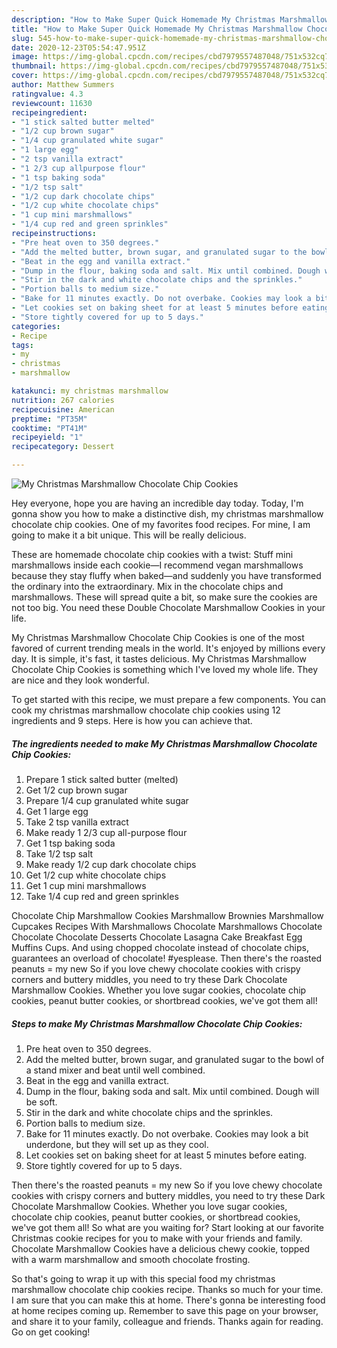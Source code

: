 ```yaml
---
description: "How to Make Super Quick Homemade My Christmas Marshmallow Chocolate Chip Cookies"
title: "How to Make Super Quick Homemade My Christmas Marshmallow Chocolate Chip Cookies"
slug: 545-how-to-make-super-quick-homemade-my-christmas-marshmallow-chocolate-chip-cookies
date: 2020-12-23T05:54:47.951Z
image: https://img-global.cpcdn.com/recipes/cbd7979557487048/751x532cq70/my-christmas-marshmallow-chocolate-chip-cookies-recipe-main-photo.jpg
thumbnail: https://img-global.cpcdn.com/recipes/cbd7979557487048/751x532cq70/my-christmas-marshmallow-chocolate-chip-cookies-recipe-main-photo.jpg
cover: https://img-global.cpcdn.com/recipes/cbd7979557487048/751x532cq70/my-christmas-marshmallow-chocolate-chip-cookies-recipe-main-photo.jpg
author: Matthew Summers
ratingvalue: 4.3
reviewcount: 11630
recipeingredient:
- "1 stick salted butter melted"
- "1/2 cup brown sugar"
- "1/4 cup granulated white sugar"
- "1 large egg"
- "2 tsp vanilla extract"
- "1 2/3 cup allpurpose flour"
- "1 tsp baking soda"
- "1/2 tsp salt"
- "1/2 cup dark chocolate chips"
- "1/2 cup white chocolate chips"
- "1 cup mini marshmallows"
- "1/4 cup red and green sprinkles"
recipeinstructions:
- "Pre heat oven to 350 degrees."
- "Add the melted butter, brown sugar, and granulated sugar to the bowl of a stand mixer and beat until well combined."
- "Beat in the egg and vanilla extract."
- "Dump in the flour, baking soda and salt. Mix until combined. Dough will be soft."
- "Stir in the dark and white chocolate chips and the sprinkles."
- "Portion balls to medium size."
- "Bake for 11 minutes exactly. Do not overbake. Cookies may look a bit underdone, but they will set up as they cool."
- "Let cookies set on baking sheet for at least 5 minutes before eating."
- "Store tightly covered for up to 5 days."
categories:
- Recipe
tags:
- my
- christmas
- marshmallow

katakunci: my christmas marshmallow 
nutrition: 267 calories
recipecuisine: American
preptime: "PT35M"
cooktime: "PT41M"
recipeyield: "1"
recipecategory: Dessert

---
```



![My Christmas Marshmallow Chocolate Chip Cookies](https://img-global.cpcdn.com/recipes/cbd7979557487048/751x532cq70/my-christmas-marshmallow-chocolate-chip-cookies-recipe-main-photo.jpg)

Hey everyone, hope you are having an incredible day today. Today, I'm gonna show you how to make a distinctive dish, my christmas marshmallow chocolate chip cookies. One of my favorites food recipes. For mine, I am going to make it a bit unique. This will be really delicious.

These are homemade chocolate chip cookies with a twist: Stuff mini marshmallows inside each cookie—I recommend vegan marshmallows because they stay fluffy when baked—and suddenly you have transformed the ordinary into the extraordinary. Mix in the chocolate chips and marshmallows. These will spread quite a bit, so make sure the cookies are not too big. You need these Double Chocolate Marshmallow Cookies in your life.

My Christmas Marshmallow Chocolate Chip Cookies is one of the most favored of current trending meals in the world. It's enjoyed by millions every day. It is simple, it's fast, it tastes delicious. My Christmas Marshmallow Chocolate Chip Cookies is something which I've loved my whole life. They are nice and they look wonderful.


To get started with this recipe, we must prepare a few components. You can cook my christmas marshmallow chocolate chip cookies using 12 ingredients and 9 steps. Here is how you can achieve that.

<!--inarticleads1-->

##### The ingredients needed to make My Christmas Marshmallow Chocolate Chip Cookies:

1. Prepare 1 stick salted butter (melted)
1. Get 1/2 cup brown sugar
1. Prepare 1/4 cup granulated white sugar
1. Get 1 large egg
1. Take 2 tsp vanilla extract
1. Make ready 1 2/3 cup all-purpose flour
1. Get 1 tsp baking soda
1. Take 1/2 tsp salt
1. Make ready 1/2 cup dark chocolate chips
1. Get 1/2 cup white chocolate chips
1. Get 1 cup mini marshmallows
1. Take 1/4 cup red and green sprinkles


Chocolate Chip Marshmallow Cookies Marshmallow Brownies Marshmallow Cupcakes Recipes With Marshmallows Chocolate Marshmallows Chocolate Chocolate Chocolate Desserts Chocolate Lasagna Cake Breakfast Egg Muffins Cups. And using chopped chocolate instead of chocolate chips, guarantees an overload of chocolate! #yesplease. Then there&#39;s the roasted peanuts = my new So if you love chewy chocolate cookies with crispy corners and buttery middles, you need to try these Dark Chocolate Marshmallow Cookies. Whether you love sugar cookies, chocolate chip cookies, peanut butter cookies, or shortbread cookies, we&#39;ve got them all! 

<!--inarticleads2-->

##### Steps to make My Christmas Marshmallow Chocolate Chip Cookies:

1. Pre heat oven to 350 degrees.
1. Add the melted butter, brown sugar, and granulated sugar to the bowl of a stand mixer and beat until well combined.
1. Beat in the egg and vanilla extract.
1. Dump in the flour, baking soda and salt. Mix until combined. Dough will be soft.
1. Stir in the dark and white chocolate chips and the sprinkles.
1. Portion balls to medium size.
1. Bake for 11 minutes exactly. Do not overbake. Cookies may look a bit underdone, but they will set up as they cool.
1. Let cookies set on baking sheet for at least 5 minutes before eating.
1. Store tightly covered for up to 5 days.


Then there&#39;s the roasted peanuts = my new So if you love chewy chocolate cookies with crispy corners and buttery middles, you need to try these Dark Chocolate Marshmallow Cookies. Whether you love sugar cookies, chocolate chip cookies, peanut butter cookies, or shortbread cookies, we&#39;ve got them all! So what are you waiting for? Start looking at our favorite Christmas cookie recipes for you to make with your friends and family. Chocolate Marshmallow Cookies have a delicious chewy cookie, topped with a warm marshmallow and smooth chocolate frosting. 

So that's going to wrap it up with this special food my christmas marshmallow chocolate chip cookies recipe. Thanks so much for your time. I am sure that you can make this at home. There's gonna be interesting food at home recipes coming up. Remember to save this page on your browser, and share it to your family, colleague and friends. Thanks again for reading. Go on get cooking!
